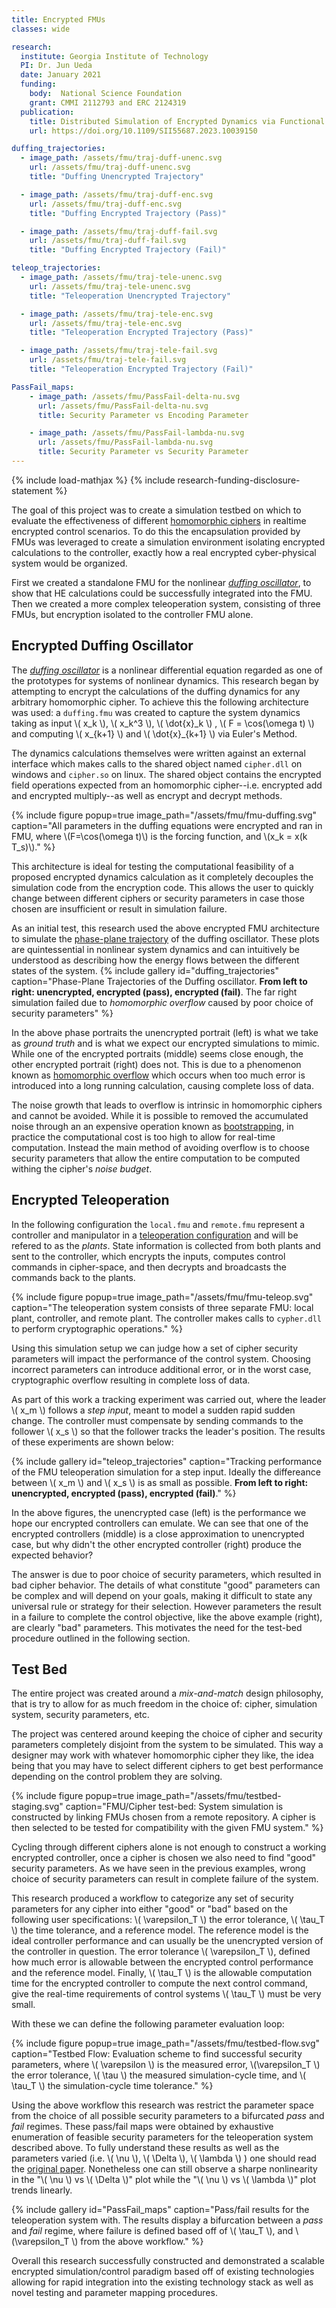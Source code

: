 ```yaml
---
title: Encrypted FMUs
classes: wide

research:
  institute: Georgia Institute of Technology
  PI: Dr. Jun Ueda
  date: January 2021
  funding:
    body:  National Science Foundation
    grant: CMMI 2112793 and ERC 2124319
  publication:
    title: Distributed Simulation of Encrypted Dynamics via Functional Mockup Units
    url: https://doi.org/10.1109/SII55687.2023.10039150

duffing_trajectories:
  - image_path: /assets/fmu/traj-duff-unenc.svg
    url: /assets/fmu/traj-duff-unenc.svg
    title: "Duffing Unencrypted Trajectory"

  - image_path: /assets/fmu/traj-duff-enc.svg
    url: /assets/fmu/traj-duff-enc.svg
    title: "Duffing Encrypted Trajectory (Pass)"

  - image_path: /assets/fmu/traj-duff-fail.svg
    url: /assets/fmu/traj-duff-fail.svg
    title: "Duffing Encrypted Trajectory (Fail)"

teleop_trajectories:
  - image_path: /assets/fmu/traj-tele-unenc.svg
    url: /assets/fmu/traj-tele-unenc.svg
    title: "Teleoperation Unencrypted Trajectory"

  - image_path: /assets/fmu/traj-tele-enc.svg
    url: /assets/fmu/traj-tele-enc.svg
    title: "Teleoperation Encrypted Trajectory (Pass)"

  - image_path: /assets/fmu/traj-tele-fail.svg
    url: /assets/fmu/traj-tele-fail.svg
    title: "Teleoperation Encrypted Trajectory (Fail)"

PassFail_maps:
    - image_path: /assets/fmu/PassFail-delta-nu.svg
      url: /assets/fmu/PassFail-delta-nu.svg
      title: Security Parameter vs Encoding Parameter

    - image_path: /assets/fmu/PassFail-lambda-nu.svg
      url: /assets/fmu/PassFail-lambda-nu.svg
      title: Security Parameter vs Security Parameter
---
```


{% include load-mathjax %}
{% include research-funding-disclosure-statement %}

The goal of this project was to create a simulation testbed on which to evaluate the effectiveness of different [homomorphic ciphers](/learning/what-is-a-homomorphic-cipher.md) in realtime encrypted control scenarios.
To do this the encapsulation provided by FMUs was leveraged to create a simulation environment isolating encrypted calculations to the controller, exactly how a real encrypted cyber-physical system would be organized.

First we created a standalone FMU for the nonlinear [*duffing oscillator*](https://en.wikipedia.org/wiki/Duffing_equation), to show that HE calculations could be successfully integrated into the FMU.
Then we created a more complex teleoperation system, consisting of three FMUs, but encryption isolated to the controller FMU alone.


## Encrypted Duffing Oscillator
The [*duffing oscillator*](https://en.wikipedia.org/wiki/Duffing_equation) is a nonlinear differential equation regarded as one of the prototypes for systems of nonlinear dynamics.
This research began by attempting to encrypt the calculations of the duffing dynamics for any arbitrary homomorphic cipher.
To achieve this the following architecture was used: a `duffing.fmu` was created to capture the system dynamics taking as input \\( x\_k \\), \\( x\_k^3 \\), \\( \dot{x}\_k \\) , \\( F = \cos(\omega t) \\) and computing \\( x\_{k+1} \\) and \\( \dot{x}\_{k+1} \\) via Euler's Method.

The dynamics calculations themselves were written against an external interface which makes calls to the shared object named `cipher.dll` on windows and `cipher.so` on linux.
The shared object contains the encrypted field operations expected from an homomorphic cipher--i.e. encrypted add and encrypted multiply--as well as encrypt and decrypt methods.

{% include figure 
    popup=true 
    image_path="/assets/fmu/fmu-duffing.svg"
    caption="All parameters in the duffing equations were encrypted and ran in FMU, where \\(F=\cos(\omega t)\\) is the forcing function, and \\(x\_k = x(k T\_s)\\)." %}

This architecture is ideal for testing the computational feasibility of a proposed encrypted dynamics calculation as it completely decouples the simulation code from the encryption code.
This allows the user to quickly change between different ciphers or security parameters in case those chosen are insufficient or result in simulation failure.

As an initial test, this research used the above encrypted FMU architecture to simulate the [phase-plane trajectory](https://en.wikipedia.org/wiki/Phase_portrait) of the duffing oscillator.
These plots are quintessential in nonlinear system dynamics and can intuitively be understood as describing how the energy flows between the different states of the system.
{% include gallery 
    id="duffing_trajectories"
    caption="Phase-Plane Trajectories of the Duffing oscillator. **From left to right: unencrypted, encrypted (pass), encrypted (fail)**. The far right simulation failed due to *homomorphic overflow* caused by poor choice of security parameters" %}

In the above phase portraits the unencrypted portrait (left) is what we take as *ground truth* and is what we expect our encrypted simulations to mimic.
While one of the encrypted portraits (middle) seems close enough, the other encrypted portrait (right) does not.
This is due to a phenomenon known as [homomorphic overflow]() which occurs when too much error is introduced into a long running calculation, causing complete loss of data.

The noise growth that leads to overflow is intrinsic in homomorphic ciphers and cannot be avoided.
While it is possible to removed the accumulated noise through an an expensive operation known as [bootstrapping](), in practice the computational cost is too high to allow for real-time computation.
Instead the main method of avoiding overflow is to choose security parameters that allow the entire computation to be computed withing the cipher's *noise budget*.

## Encrypted Teleoperation
In the following configuration the `local.fmu` and `remote.fmu` represent a controller and manipulator in a [teleoperation configuration](/learning/teleoperation.md) and will be refered to as the *plants*.
State information is collected from both plants and sent to the controller, which encrypts the inputs, computes control commands in cipher-space, and then decrypts and broadcasts the commands back to the plants.

{% include figure 
    popup=true 
    image_path="/assets/fmu/fmu-teleop.svg"
    caption="The teleoperation system consists of three separate FMU: local plant, controller, and remote plant. The controller makes calls to `cypher.dll` to perform cryptographic operations." %}

Using this simulation setup we can judge how a set of cipher security parameters will impact the performance of the control system.
Choosing incorrect parameters can introduce additional error, or in the worst case, cryptographic overflow resulting in complete loss of data.

As part of this work a tracking experiment was carried out, where the leader \\( x_m \\) follows a *step input*, meant to model a sudden rapid sudden change.
The controller must compensate by sending commands to the follower \\( x_s \\) so that the follower tracks the leader's position.
The results of these experiments are shown below:


{% include gallery 
    id="teleop_trajectories"
    caption="Tracking performance of the FMU teleoperation simulation for a step input. Ideally the differeance between \\( x_m \\) and \\( x_s \\) is as small as possible. **From left to right: unencrypted, encrypted (pass), encrypted (fail)**." %}

In the above figures, the unencrypted case (left) is the performance we hope our encrypted controllers can emulate.
We can see that one of the encrypted controllers (middle) is a close approximation to unencrypted case, but why didn't the other encrypted controller (right) produce the expected behavior?

The answer is due to poor choice of security parameters, which resulted in bad cipher behavior. 
The details of what constitute "good" parameters can be complex and will depend on your goals,
 making it difficult to state any universal rule or strategy for their selection.
However parameters the result in a failure to complete the control objective, like the above example (right), are clearly "bad" parameters.
This motivates the need for the test-bed procedure outlined in the following section.

## Test Bed
The entire project was created around a *mix-and-match* design philosophy, that is try to allow for as much freedom in the choice of: cipher, simulation system, security parameters, etc.

The project was centered around keeping the choice of cipher and security parameters completely disjoint from the system to be simulated.
This way a designer may work with whatever homomorphic cipher they like, the idea being that you may have to select different ciphers to get best performance depending on the control problem they are solving.

{% include figure 
    popup=true 
        image_path="/assets/fmu/testbed-staging.svg"
caption="FMU/Cipher test-bed: System simulation is constructed by linking FMUs chosen from a remote repository. A cipher is then selected to be tested for compatibility with the given FMU system." %}

Cycling through different ciphers alone is not enough to construct a working encrypted controller, once a cipher is chosen we also need to find "good" security parameters.
As we have seen in the previous examples, wrong choice of security parameters can result in complete failure of the system.

This research produced a workflow to categorize any set of security parameters for any cipher into either "good" or "bad" based on the following user specifications: \\( \varepsilon_T \\) the error tolerance, \\( \tau_T \\) the time tolerance, and a reference model.
The reference model is the ideal controller performance and can usually be the unencrypted version of the controller in question.
The error tolerance \\( \varepsilon_T \\), defined how much error is allowable between the encrypted control performance and the reference model.
Finally, \\( \tau_T \\) is the allowable computation time for the encrypted controller to compute the next control command, give the real-time requirements of control systems \\( \tau_T \\) must be very small.

With these we can define the following parameter evaluation loop:


{% include figure 
    popup=true 
    image_path="/assets/fmu/testbed-flow.svg"
    caption="Testbed Flow: Evaluation scheme to find successful security parameters, where \\( \varepsilon \\) is the measured error, \\(\varepsilon_T \\) the error tolerance, \\( \tau \\) the measured simulation-cycle time, and \\( \tau_T \\) the simulation-cycle time tolerance." %}

Using the above workflow this research was restrict the parameter space from the choice of all possible security parameters to a bifurcated *pass* and *fail* regimes.
These pass/fail maps were obtained by exhaustive enumeration of feasible security parameters for the teleoperation system described above.
To fully understand these results as well as the parameters varied (i.e. \\( \nu \\), \\( \Delta \\), \\( \lambda \\)  ) one should read the [original paper]({{page.research.publication.url}}).
Nonetheless one can still observe a sharpe nonlinearity in the "\\( \nu \\) vs \\( \Delta \\)" plot while the "\\( \nu \\) vs \\( \lambda \\)" plot trends linearly.

{% include gallery 
    id="PassFail_maps"
    caption="Pass/fail results for the teleoperation system with. The results display a bifurcation between a *pass* and *fail* regime, where failure is defined based off of \\( \tau_T \\), and \\(\varepsilon_T \\) from the above workflow." %}

Overall this research successfully constructed and demonstrated a scalable encrypted simulation/control paradigm based off of existing technologies allowing for rapid integration into the existing technology stack as well as novel testing and parameter mapping procedures.  